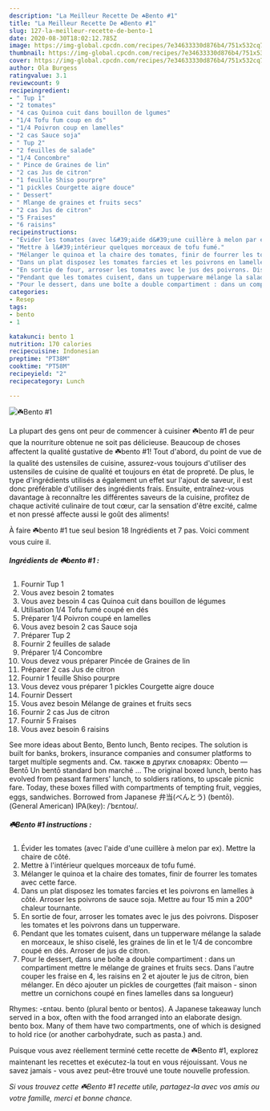 ```yaml
---
description: "La Meilleur Recette De ☘️Bento #1"
title: "La Meilleur Recette De ☘️Bento #1"
slug: 127-la-meilleur-recette-de-bento-1
date: 2020-08-30T18:02:12.785Z
image: https://img-global.cpcdn.com/recipes/7e34633330d876b4/751x532cq70/☘️bento-1-photo-principale-de-la-recette.jpg
thumbnail: https://img-global.cpcdn.com/recipes/7e34633330d876b4/751x532cq70/☘️bento-1-photo-principale-de-la-recette.jpg
cover: https://img-global.cpcdn.com/recipes/7e34633330d876b4/751x532cq70/☘️bento-1-photo-principale-de-la-recette.jpg
author: Ola Burgess
ratingvalue: 3.1
reviewcount: 9
recipeingredient:
- " Tup 1"
- "2 tomates"
- "4 cas Quinoa cuit dans bouillon de lgumes"
- "1/4 Tofu fum coup en ds"
- "1/4 Poivron coup en lamelles"
- "2 cas Sauce soja"
- " Tup 2"
- "2 feuilles de salade"
- "1/4 Concombre"
- " Pince de Graines de lin"
- "2 cas Jus de citron"
- "1 feuille Shiso pourpre"
- "1 pickles Courgette aigre douce"
- " Dessert"
- " Mlange de graines et fruits secs"
- "2 cas Jus de citron"
- "5 Fraises"
- "6 raisins"
recipeinstructions:
- "Évider les tomates (avec l&#39;aide d&#39;une cuillère à melon par ex). Mettre la chaire de côté."
- "Mettre à l&#39;intérieur quelques morceaux de tofu fumé."
- "Mélanger le quinoa et la chaire des tomates, finir de fourrer les tomates avec cette farce."
- "Dans un plat disposez les tomates farcies et les poivrons en lamelles à côté. Arroser les poivrons de sauce soja. Mettre au four 15 min a 200° chaleur tournante."
- "En sortie de four, arroser les tomates avec le jus des poivrons. Disposer les tomates et les poivrons dans un tupperware."
- "Pendant que les tomates cuisent, dans un tupperware mélange la salade en morceaux, le shiso ciselé, les graines de lin et le 1/4 de concombre coupé en dés. Arroser de jus de citron."
- "Pour le dessert, dans une boîte a double compartiment : dans un compartiment mettre le mélange de graines et fruits secs. Dans l&#39;autre couper les fraise en 4, les raisins en 2 et ajouter le jus de citron, bien mélanger. En déco ajouter un pickles de courgettes (fait maison - sinon mettre un cornichons coupé en fines lamelles dans sa longueur)"
categories:
- Resep
tags:
- bento
- 1

katakunci: bento 1 
nutrition: 170 calories
recipecuisine: Indonesian
preptime: "PT38M"
cooktime: "PT58M"
recipeyield: "2"
recipecategory: Lunch

---
```



![☘️Bento #1](https://img-global.cpcdn.com/recipes/7e34633330d876b4/751x532cq70/☘️bento-1-photo-principale-de-la-recette.jpg)

La plupart des gens ont peur de commencer à cuisiner ☘️bento #1 de peur que la nourriture obtenue ne soit pas délicieuse. Beaucoup de choses affectent la qualité gustative de ☘️bento #1! Tout d'abord, du point de vue de la qualité des ustensiles de cuisine, assurez-vous toujours d'utiliser des ustensiles de cuisine de qualité et toujours en état de propreté. De plus, le type d'ingrédients utilisés a également un effet sur l'ajout de saveur, il est donc préférable d'utiliser des ingrédients frais. Ensuite, entraînez-vous davantage à reconnaître les différentes saveurs de la cuisine, profitez de chaque activité culinaire de tout cœur, car la sensation d'être excité, calme et non pressé affecte aussi le goût des aliments!

<!--inarticleads1-->

À faire ☘️bento #1 tue seul besion 18 Ingrédients et 7 pas. Voici comment vous cuire il.

##### Ingrédients de ☘️bento #1 :

1. Fournir  Tup 1
1. Vous avez besoin 2 tomates
1. Vous avez besoin 4 cas Quinoa cuit dans bouillon de légumes
1. Utilisation 1/4 Tofu fumé coupé en dés
1. Préparer 1/4 Poivron coupé en lamelles
1. Vous avez besoin 2 cas Sauce soja
1. Préparer  Tup 2
1. Fournir 2 feuilles de salade
1. Préparer 1/4 Concombre
1. Vous devez vous préparer  Pincée de Graines de lin
1. Préparer 2 cas Jus de citron
1. Fournir 1 feuille Shiso pourpre
1. Vous devez vous préparer 1 pickles Courgette aigre douce
1. Fournir  Dessert
1. Vous avez besoin  Mélange de graines et fruits secs
1. Fournir 2 cas Jus de citron
1. Fournir 5 Fraises
1. Vous avez besoin 6 raisins


See more ideas about Bento, Bento lunch, Bento recipes. The solution is built for banks, brokers, insurance companies and consumer platforms to target multiple segments and. См. также в других словарях: Obento — Bentō Un bentō standard bon marché … The original boxed lunch, bento has evolved from peasant farmers&#39; lunch, to soldiers rations, to upscale picnic fare. Today, these boxes filled with compartments of tempting fruit, veggies, eggs, sandwiches. Borrowed from Japanese 弁当(べんとう) (bentō). (General American) IPA(key): /ˈbɛntoʊ/. 

<!--inarticleads2-->

##### ☘️Bento #1 instructions :

1. Évider les tomates (avec l&#39;aide d&#39;une cuillère à melon par ex). Mettre la chaire de côté.
1. Mettre à l&#39;intérieur quelques morceaux de tofu fumé.
1. Mélanger le quinoa et la chaire des tomates, finir de fourrer les tomates avec cette farce.
1. Dans un plat disposez les tomates farcies et les poivrons en lamelles à côté. Arroser les poivrons de sauce soja. Mettre au four 15 min a 200° chaleur tournante.
1. En sortie de four, arroser les tomates avec le jus des poivrons. Disposer les tomates et les poivrons dans un tupperware.
1. Pendant que les tomates cuisent, dans un tupperware mélange la salade en morceaux, le shiso ciselé, les graines de lin et le 1/4 de concombre coupé en dés. Arroser de jus de citron.
1. Pour le dessert, dans une boîte a double compartiment : dans un compartiment mettre le mélange de graines et fruits secs. Dans l&#39;autre couper les fraise en 4, les raisins en 2 et ajouter le jus de citron, bien mélanger. En déco ajouter un pickles de courgettes (fait maison - sinon mettre un cornichons coupé en fines lamelles dans sa longueur)


Rhymes: -ɛntəʊ. bento (plural bento or bentos). A Japanese takeaway lunch served in a box, often with the food arranged into an elaborate design. bento box. Many of them have two compartments, one of which is designed to hold rice (or another carbohydrate, such as pasta.) and. 

<!--inarticleads1-->

<p>
Puisque vous avez réellement terminé cette recette de ☘️Bento #1, explorez maintenant les recettes et exécutez-la tout en vous réjouissant. Vous ne savez jamais - vous avez peut-être trouvé une toute nouvelle profession.
</p>

<p>
<i>Si vous trouvez cette ☘️Bento #1 recette utile, partagez-la avec vos amis ou votre famille, merci et bonne chance.</i>
</p>
